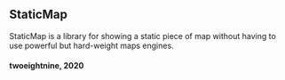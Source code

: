 ## StaticMap

StaticMap is a library for showing a static piece of map without having to use powerful but hard-weight maps engines.

#### twoeightnine, 2020 
